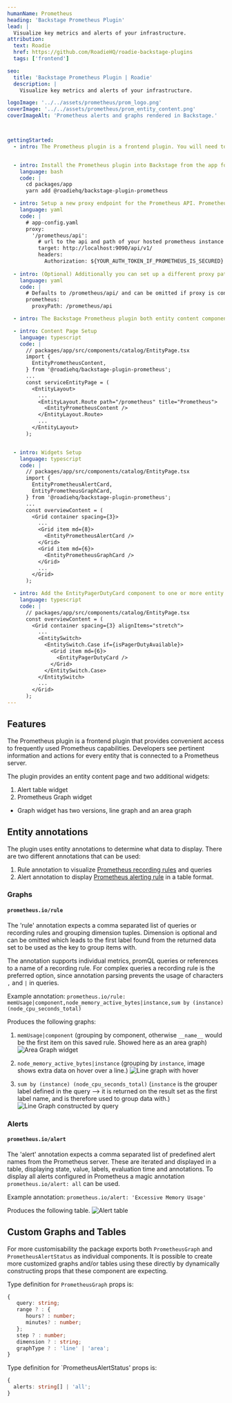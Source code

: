 ```yaml
---
humanName: Prometheus
heading: 'Backstage Prometheus Plugin'
lead: |
  Visualize key metrics and alerts of your infrastructure.
attribution:
  text: Roadie
  href: https://github.com/RoadieHQ/roadie-backstage-plugins
  tags: ['frontend']

seo:
  title: 'Backstage Prometheus Plugin | Roadie'
  description: |
    Visualize key metrics and alerts of your infrastructure.

logoImage: '../../assets/prometheus/prom_logo.png'
coverImage: '../../assets/prometheus/prom_entity_content.png'
coverImageAlt: 'Prometheus alerts and graphs rendered in Backstage.'



gettingStarted:
  - intro: The Prometheus plugin is a frontend plugin. You will need to install it, configure it and add it to an appropriate location on the entity page.


  - intro: Install the Prometheus plugin into Backstage from the app folder of your repository.
    language: bash
    code: |
      cd packages/app
      yarn add @roadiehq/backstage-plugin-prometheus

  - intro: Setup a new proxy endpoint for the Prometheus API. Prometheus is unsecured by default but if you are running it behind a reverse proxy or other authentication mechanism, this proxy configuration can be used to define authentication method to use.
    language: yaml
    code: |
      # app-config.yaml
      proxy:
        '/prometheus/api':
          # url to the api and path of your hosted prometheus instance
          target: http://localhost:9090/api/v1/
          headers:
            Authorization: ${YOUR_AUTH_TOKEN_IF_PROMETHEUS_IS_SECURED}
  
  - intro: (Optional) Additionally you can set up a different proxy path to be used by defining `prometheus.proxyPath` configuration
    language: yaml
    code: |
      # Defaults to /prometheus/api/ and can be omitted if proxy is configured for that url
      prometheus:
        proxyPath: /prometheus/api

  - intro: The Backstage Prometheus plugin both entity content component and widget components. 

  - intro: Content Page Setup
    language: typescript
    code: |
      // packages/app/src/components/catalog/EntityPage.tsx
      import {
        EntityPrometheusContent,
      } from '@roadiehq/backstage-plugin-prometheus';
      ...
      const serviceEntityPage = (
        <EntityLayout>
          ...
          <EntityLayout.Route path="/prometheus" title="Prometheus">
            <EntityPrometheusContent />
          </EntityLayout.Route>
          ...
        </EntityLayout>
      );


  - intro: Widgets Setup
    language: typescript
    code: |
      // packages/app/src/components/catalog/EntityPage.tsx
      import {
        EntityPrometheusAlertCard,  
        EntityPrometheusGraphCard,
      } from '@roadiehq/backstage-plugin-prometheus';
      ...
      const overviewContent = (
        <Grid container spacing={3}>
          ...
          <Grid item md={8}>
            <EntityPrometheusAlertCard />
          </Grid>
          <Grid item md={6}>
            <EntityPrometheusGraphCard />
          </Grid>
          ...
        </Grid>
      );

  - intro: Add the EntityPagerDutyCard component to one or more entity page components depending on where you want the PagerDuty UI to appear. For example, display the PagerDuty UI on the existing Overview tab which is rendered for all types of entities.
    language: typescript
    code: |
      // packages/app/src/components/catalog/EntityPage.tsx
      const overviewContent = (
        <Grid container spacing={3} alignItems="stretch">
          ...
          <EntitySwitch>
            <EntitySwitch.Case if={isPagerDutyAvailable}>
              <Grid item md={6}>
                <EntityPagerDutyCard />
              </Grid>
            </EntitySwitch.Case>
          </EntitySwitch>
          ...
        </Grid>
      );
---
```



## Features

The Prometheus plugin is a frontend plugin that provides convenient access to frequently used Prometheus capabilities. Developers see pertinent information and actions for every entity that is connected to a Prometheus server.

The plugin provides an entity content page and two additional widgets:
1. Alert table widget
2. Prometheus Graph widget
* Graph widget has two versions, line graph and an area graph



## Entity annotations

The plugin uses entity annotations to determine what data to display. There are two different annotations that can be used:
1. Rule annotation to visualize [Prometheus recording rules](https://prometheus.io/docs/prometheus/latest/configuration/recording_rules/) and queries
2. Alert annotation to display [Prometheus alerting rule](https://prometheus.io/docs/prometheus/latest/configuration/alerting_rules/) in a table format.

### Graphs

#### `prometheus.io/rule`

The 'rule' annotation expects a comma separated list of queries or recording rules and grouping dimension tuples. Dimension is optional and can be omitted which leads to the first label found from the returned data set to be used as the key to group items with.

The annotation supports individual metrics, promQL queries or references to a name of a recording rule. For complex queries a recording rule is the preferred option, since annotation parsing prevents the usage of characters `,` and `|` in queries.

Example annotation:
```prometheus.io/rule: memUsage|component,node_memory_active_bytes|instance,sum by (instance) (node_cpu_seconds_total)```

Produces the following graphs:
1. `memUsage|component`
   (grouping by component, otherwise `__name__` would be the first item on this saved rule. Showed here as an area graph)
   ![Area Graph widget](../../assets/prometheus/prom_areagraph_widget.png)

2. `node_memory_active_bytes|instance`
   (grouping by `instance`, image shows extra data on hover over a line.)
   ![Line graph with hover](../../assets/prometheus/prom_graph_hover.png)

3. `sum by (instance) (node_cpu_seconds_total)`
   (`instance` is the grouper label defined in the query --> it is returned on the result set as the first label name, and is therefore used to group data with.)
   ![Line Graph constructed by query](../../assets/prometheus/prom_graph_query.png)

### Alerts

#### `prometheus.io/alert`

The 'alert' annotation expects a comma separated list of predefined alert names from the Prometheus server. These are iterated and displayed in a table, displaying state, value, labels, evaluation time and annotations. To display all alerts configured in Prometheus a magic annotation `prometheus.io/alert: all` can be used.

Example annotation:
```prometheus.io/alert: 'Excessive Memory Usage'```

Produces the following table.
![Alert table](../../assets/prometheus/prom_alert.png)


## Custom Graphs and Tables
For more customisability the package exports both `PrometheusGraph` and `PrometheusAlertStatus` as individual components. It is possible to create more customized graphs and/or tables using these directly by dynamically constructing props that these component are expecting.

Type definition for `PrometheusGraph` props is:
```typescript
{
   query: string;
   range ? : {
      hours? : number;
      minutes? : number;
   };
   step ? : number;
   dimension ? : string;
   graphType ? : 'line' | 'area';
}
```

Type definition for `PrometheusAlertStatus' props is:
```typescript
{
  alerts: string[] | 'all';
}
```
